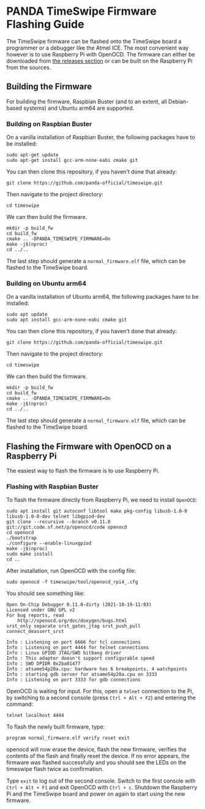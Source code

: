 ﻿# PANDA TimeSwipe Firmware Flashing Guide

The TimeSwipe firmware can be flashed onto the TimeSwipe board a programmer or
a debugger like the Atmel ICE. The most convenient way however is to use
Raspberry Pi with OpenOCD. The firmware can either be downloaded from
[the releases section](https://github.com/panda-official/TimeSwipe/releases) or
can be built on the Raspberry Pi from the sources.

## Building the Firmware

For building the firmware, Raspbian Buster (and to an extent, all Debian-based
systems) and Ubuntu arm64 are supported.

### Building on Raspbian Buster

On a vanilla installation of Raspbian Buster, the following packages have to be
installed:

```
sudo apt-get update
sudo apt-get install gcc-arm-none-eabi cmake git
```

You can then clone this repository, if you haven't done that already:

```
git clone https://github.com/panda-official/timeswipe.git
```

Then navigate to the project directory:

```
cd timeswipe
```

We can then build the firmware.

```
mkdir -p build_fw
cd build_fw
cmake .. -DPANDA_TIMESWIPE_FIRMWARE=On
make -j$(nproc)
cd ../..
```

The last step should generate a `normal_firmware.elf` file, which can be flashed to
the TimeSwipe board.

### Building on Ubuntu arm64

On a vanilla installation of Ubuntu arm64, the following packages have to be
installed:

```
sudo apt update
sudo apt install gcc-arm-none-eabi cmake git
```

You can then clone this repository, if you haven't done that already:

```
git clone https://github.com/panda-official/timeswipe.git
```

Then navigate to the project directory:

```
cd timeswipe
```

We can then build the firmware.

```
mkdir -p build_fw
cd build_fw
cmake .. -DPANDA_TIMESWIPE_FIRMWARE=On
make -j$(nproc)
cd ../..
```

The last step should generate a `normal_firmware.elf` file, which can be flashed to
the TimeSwipe board.

## Flashing the Firmware with OpenOCD on a Raspberry Pi

The easiest way to flash the firmware is to use Raspberry Pi.

### Flashing with Raspbian Buster

To flash the firmware directly from Raspberry Pi, we need to install `OpenOCD`:

```
sudo apt install git autoconf libtool make pkg-config libusb-1.0-0 libusb-1.0-0-dev telnet libgpiod-dev
git clone --recursive --branch v0.11.0 git://git.code.sf.net/p/openocd/code openocd
cd openocd
./bootstrap
./configure --enable-linuxgpiod
make -j$(nproc)
sudo make install
cd ..
```

After installation, run OpenOCD with the config file:

```
sudo openocd -f timeswipe/tool/openocd_rpi4_.cfg
```

You should see something like:

```
Open On-Chip Debugger 0.11.0-dirty (2021-10-19-11:03)
Licensed under GNU GPL v2
For bug reports, read
	http://openocd.org/doc/doxygen/bugs.html
srst_only separate srst_gates_jtag srst_push_pull connect_deassert_srst

Info : Listening on port 6666 for tcl connections
Info : Listening on port 4444 for telnet connections
Info : Linux GPIOD JTAG/SWD bitbang driver
Info : This adapter doesn't support configurable speed
Info : SWD DPIDR 0x2ba01477
Info : atsame54p20a.cpu: hardware has 6 breakpoints, 4 watchpoints
Info : starting gdb server for atsame54p20a.cpu on 3333
Info : Listening on port 3333 for gdb connections
```

OpenOCD is waiting for input.
For this, open a `telnet` connection to the Pi, by switching to a second console
(press `Ctrl + Alt + F2`) and entering the command:

```
telnet localhost 4444
```

To flash the newly built firmware, type:

```
program normal_firmware.elf verify reset exit
```

openocd will now erase the device, flash the new firmware, verifies the contents of the flash and finally reset the device.
If no error appears, the firmware was flashed successfully and you should see the LEDs on the timeswipe flash twice as confirmation.

Type `exit` to log out of the second console. Switch to the first console with `Ctrl + Alt + F1` and exit
OpenOCD with `Ctrl + c`. Shutdown the Raspberry Pi and the TimeSwipe board and power on again to start using the new firmware.
